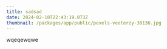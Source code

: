 ```yaml
---
title: sadsad
date: 2024-02-10T22:43:19.073Z
thumbnail: /packages/app/public/pexels-veeterzy-38136.jpg
---
```

wqeqewqwe
